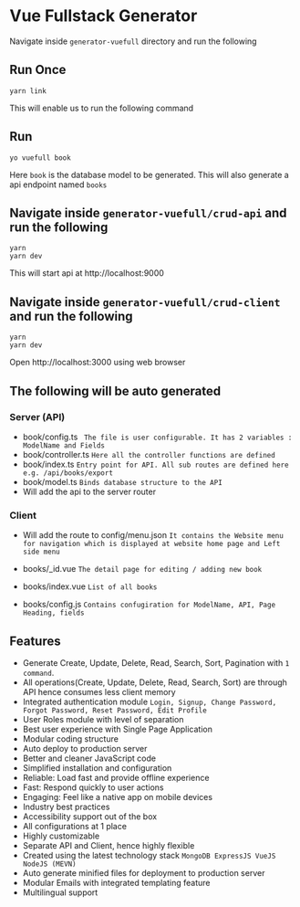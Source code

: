 # Vue Fullstack Generator

Navigate inside `generator-vuefull` directory and run the following

## Run Once
```
yarn link
```

This will enable us to run the following command

## Run
```
yo vuefull book
```

Here `book` is the database model to be generated. This will also generate a api endpoint named `books`

## Navigate inside `generator-vuefull/crud-api` and run the following

```
yarn
yarn dev 
```

This will start api at http://localhost:9000

## Navigate inside `generator-vuefull/crud-client` and run the following

```
yarn
yarn dev
```

Open http://localhost:3000 using web browser

## The following will be auto generated
### Server (API)
- book/config.ts ` The file is user configurable. It has 2 variables : ModelName and Fields`
- book/controller.ts `Here all the controller functions are defined`
- book/index.ts `Entry point for API. All sub routes are defined here e.g. /api/books/export`
- book/model.ts `Binds database structure to the API`
- Will add the api to the server router

### Client
 - Will add the route to config/menu.json `It contains the Website menu for navigation which is displayed at website home page and Left side menu`

- books/_id.vue `The detail page for editing / adding new book`
- books/index.vue `List of all books`
- books/config.js `Contains confugiration for ModelName, API, Page Heading, fields`


## Features

  - Generate Create, Update, Delete, Read, Search, Sort, Pagination with `1 command`.
  - All operations(Create, Update, Delete, Read, Search, Sort) are through API hence consumes less client memory
  - Integrated authentication module `Login, Signup, Change Password, Forgot Password, Reset Password, Edit Profile`
  - User Roles module with level of separation
  - Best user experience with Single Page Application
  - Modular coding structure
  - Auto deploy to production server
  - Better and cleaner JavaScript code
  - Simplified installation and configuration
  - Reliable: Load fast and provide offline experience
  - Fast: Respond quickly to user actions
  - Engaging: Feel like a native app on mobile devices
  - Industry best practices
  - Accessibility support out of the box
  - All configurations at 1 place
  - Highly customizable 
  - Separate API and Client, hence highly flexible
  - Created using the latest technology stack `MongoDB ExpressJS VueJS NodeJS (MEVN)`
  - Auto generate minified files for deployment to production server
  - Modular Emails with integrated templating feature
  - Multilingual support